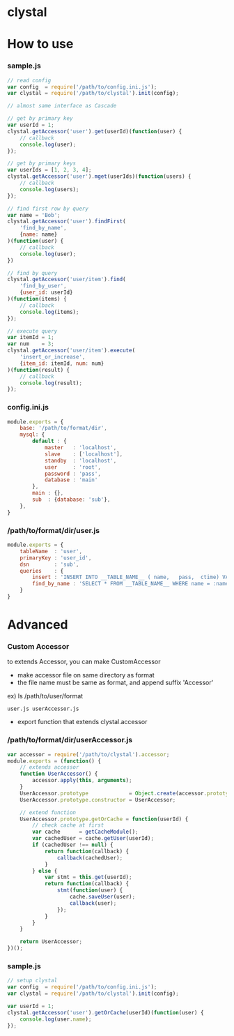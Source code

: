clystal
=======
# How to use

### sample.js
```javascript
// read config
var config  = require('/path/to/config.ini.js');
var clystal = require('/path/to/clystal').init(config);

// almost same interface as Cascade

// get by primary key
var userId = 1;
clystal.getAccessor('user').get(userId)(function(user) {
    // callback
    console.log(user);
});

// get by primary keys
var userIds = [1, 2, 3, 4];
clystal.getAccessor('user').mget(userIds)(function(users) {
    // callback
    console.log(users);
});

// find first row by query
var name = 'Bob';
clystal.getAccessor('user').findFirst(
    'find_by_name',
    {name: name}
)(function(user) {
    // callback
    console.log(user);
})

// find by query
clystal.getAccessor('user/item').find(
    'find_by_user',
    {user_id: userId}
)(function(items) {
    // callback
    console.log(items);
});

// execute query
var itemId = 1;
var num    = 3;
clystal.getAccessor('user/item').execute(
    'insert_or_increase',
    {item_id: itemId, num: num}
)(function(result) {
    // callback
    console.log(result);
});
```

### config.ini.js
```javascript
module.exports = {
    base: '/path/to/format/dir',
    mysql: {
        default : {
            master   : 'localhost',
            slave    : ['localhost'],
            standby  : 'localhost',
            user     : 'root',
            password : 'pass',
            database : 'main'
        },
        main : {},
        sub  : {database: 'sub'},
    },
}
```

### /path/to/format/dir/user.js
```javascript
module.exports = {
    tableName  : 'user',
    primaryKey : 'user_id',
    dsn        : 'sub',
    queries    : {
        insert : 'INSERT INTO __TABLE_NAME__ ( name,   pass,  ctime) VALUES (:name,  :pass,  NOW())',
        find_by_name : 'SELECT * FROM __TABLE_NAME__ WHERE name = :name',
    }
}
```

# Advanced
### Custom Accessor
to extends Accessor, you can make CustomAccessor

- make accessor file on same directory as format
- the file name must be same as format, and append suffix 'Accessor'

ex) ls /path/to/user/format
```
user.js userAccessor.js
```

- export function that extends clystal.accessor
### /path/to/format/dir/userAccessor.js
```javascript
var accessor = require('/path/to/clystal').accessor;
module.exports = (function() {
    // extends accessor
    function UserAccessor() {
        accessor.apply(this, arguments);
    }
    UserAccessor.prototype             = Object.create(accessor.prototype);
    UserAccessor.prototype.constructor = UserAccessor;

    // extend function
    UserAccessor.prototype.getOrCache = function(userId) {
        // check cache at first
        var cache      = getCacheModule();
        var cachedUser = cache.getUser(userId);
        if (cachedUser !== null) {
            return function(callback) {
                callback(cachedUser);
            }
        } else {
            var stmt = this.get(userId);
            return function(callback) {
                stmt(function(user) {
                    cache.saveUser(user);
                    callback(user);
                });
            }
        }
    }

    return UserAccessor;
})();
```

### sample.js
```javascript
// setup clystal
var config  = require('/path/to/config.ini.js');
var clystal = require('/path/to/clystal').init(config);

var userId = 1;
clystal.getAccessor('user').getOrCache(userId)(function(user) {
    console.log(user.name);
});
```
